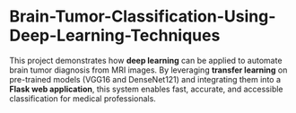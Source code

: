 # Brain-Tumor-Classification-Using-Deep-Learning-Techniques
This project demonstrates how **deep learning** can be applied to automate brain tumor diagnosis from MRI images.   By leveraging **transfer learning** on pre-trained models (VGG16 and DenseNet121) and integrating them into a **Flask web application**, this system enables fast, accurate, and accessible classification for medical professionals.
